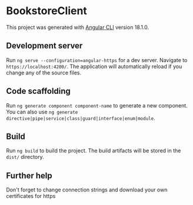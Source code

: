 # BookstoreClient

This project was generated with [Angular CLI](https://github.com/angular/angular-cli) version 18.1.0.

## Development server

Run `ng serve --configuration=angular-https` for a dev server. Navigate to `https://localhost:4200/`. The application will automatically reload if you change any of the source files.

## Code scaffolding

Run `ng generate component component-name` to generate a new component. You can also use `ng generate directive|pipe|service|class|guard|interface|enum|module`.

## Build

Run `ng build` to build the project. The build artifacts will be stored in the `dist/` directory.


## Further help

Don't forget to change connection strings and download your own certificates for https
